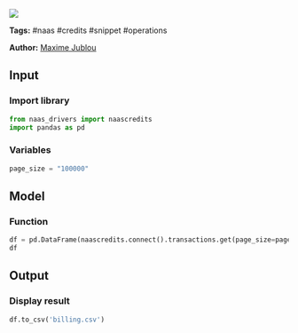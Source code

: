 <a href="https://app.naas.ai/user-redirect/naas/downloader?url=https://raw.githubusercontent.com/jupyter-naas/awesome-notebooks/master/Naas/Naas_Get_Transactions.ipynb" target="_parent"><img src="https://naasai-public.s3.eu-west-3.amazonaws.com/open_in_naas.svg"/></a>

**Tags:** #naas #credits #snippet #operations

**Author:** [Maxime Jublou](https://www.linkedin.com/in/maximejublou)

## Input

### Import library


```python
from naas_drivers import naascredits
import pandas as pd
```

### Variables


```python
page_size = "100000"
```

## Model

### Function


```python
df = pd.DataFrame(naascredits.connect().transactions.get(page_size=page_size))
df
```

## Output

### Display result


```python
df.to_csv('billing.csv')
```
